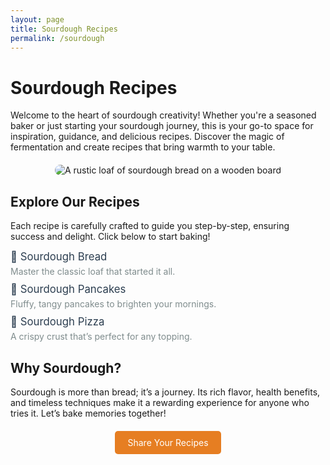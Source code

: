 ```yaml
---
layout: page
title: Sourdough Recipes
permalink: /sourdough
---
```


<div class="container">
  <h1>Sourdough Recipes</h1>

  <p>Welcome to the heart of sourdough creativity! Whether you're a seasoned baker or just starting your sourdough journey, this is your go-to space for inspiration, guidance, and delicious recipes. Discover the magic of fermentation and create recipes that bring warmth to your table.</p>
  
  <div class="image-container" style="text-align: center; margin: 20px 0;">
    <img src="{{ site.baseurl }}/assets/images/placeholder.jpg" alt="A rustic loaf of sourdough bread on a wooden board" style="max-width: 80%; border-radius: 10px;">
  </div>
  
  <h2>Explore Our Recipes</h2>
  <p>Each recipe is carefully crafted to guide you step-by-step, ensuring success and delight. Click below to start baking!</p>
  
  <ul style="list-style-type: none; padding: 0;">
    <li style="margin: 10px 0;">
      <a href="{{ site.baseurl }}/sourdough-bread-post" style="text-decoration: none; color: #2c3e50; font-size: 1.2em;">
        🥖 Sourdough Bread
      </a>
      <p style="margin: 5px 0; color: #7f8c8d;">Master the classic loaf that started it all.</p>
    </li>
    <li style="margin: 10px 0;">
      <a href="{{ site.baseurl }}/sourdough-pancakes-post" style="text-decoration: none; color: #2c3e50; font-size: 1.2em;">
        🥞 Sourdough Pancakes
      </a>
      <p style="margin: 5px 0; color: #7f8c8d;">Fluffy, tangy pancakes to brighten your mornings.</p>
    </li>
    <li style="margin: 10px 0;">
      <a href="{{ site.baseurl }}/sourdough-pizza-post" style="text-decoration: none; color: #2c3e50; font-size: 1.2em;">
        🍕 Sourdough Pizza
      </a>
      <p style="margin: 5px 0; color: #7f8c8d;">A crispy crust that’s perfect for any topping.</p>
    </li>
  </ul>
  
  <h2>Why Sourdough?</h2>
  <p>Sourdough is more than bread; it’s a journey. Its rich flavor, health benefits, and timeless techniques make it a rewarding experience for anyone who tries it. Let’s bake memories together!</p>
  
  <div style="text-align: center; margin-top: 30px;">
    <a href="{{ site.baseurl }}/contact" style="padding: 10px 20px; background-color: #e67e22; color: white; text-decoration: none; border-radius: 5px;">Share Your Recipes</a>
  </div>
</div>
